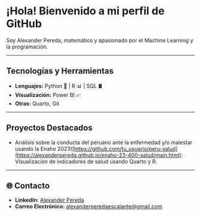 
# ¡Hola! Bienvenido a mi perfil de GitHub

Soy Alexander Pereda, matemático y apasionado por el Machine Learning y la programación.

---

## Tecnologías y Herramientas  
- **Lenguajes:** Python 🐍 | R 📊 | SQL 🛢️  
- **Visualización:** Power BI 📈 
- **Otras:** Quarto, Git

---

## Proyectos Destacados    
- Análisis sobre la conducta del peruano ante la enfermedad y/o malestar usando la Enaho 2023([https://github.com/tu_usuario/peru-salud](https://alexanderpereda.github.io/enaho-23-400-salud/main.html): Visualización de indicadores de salud usando Quarto y R.  


---

## 🌐 Contacto  
- **LinkedIn:** [Alexander Pereda]([https://linkedin.com/in/tu_usuario](https://www.linkedin.com/in/axel-alexander-pereda-escalante/))  
- **Correo Electrónico:** alexanderperedaescalante@gmail.com  

